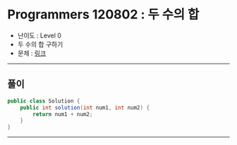# Programmers 120802 : 두 수의 합

- 난이도 : Level 0
- 두 수의 합 구하기
- 문제 : [링크](https://school.programmers.co.kr/learn/courses/30/lessons/120802)

---

## 풀이
```java
public class Solution {
    public int solution(int num1, int num2) {
        return num1 + num2;
    }
}
```

---
